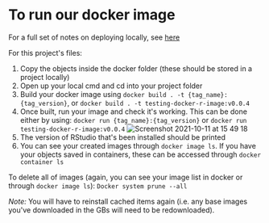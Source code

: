 # To run our docker image

For a full set of notes on deploying locally, see [here](https://user-guidance.services.alpha.mojanalytics.xyz/rshiny-app.html#deploying-locally)

For this project's files:
1) Copy the objects inside the docker folder (these should be stored in a project locally)
2) Open up your local cmd and cd into your project folder
3) Build your docker image using `docker build . -t {tag_name}:{tag_version}`, or `docker build . -t testing-docker-r-image:v0.0.4`
4) Once built, run your image and check it's working. This can be done either by using:
`docker run {tag_name}:{tag_version}`  or `docker run testing-docker-r-image:v0.0.4` 
![Screenshot 2021-10-11 at 15 49 18](https://user-images.githubusercontent.com/45356472/136810800-40723f66-81f7-4a71-a02b-aab130b29b85.png)
5) The version of RStudio that's been installed should be printed
6) You can see your created images through `docker image ls`. If you have your objects saved in containers, these can be accessed through `docker container ls`


To delete all of images (again, you can see your image list in docker or through `docker image ls`):
`Docker system prune --all`

_Note:_ You will have to reinstall cached items again (i.e. any base images you've downloaded in the GBs will need to be redownloaded).

